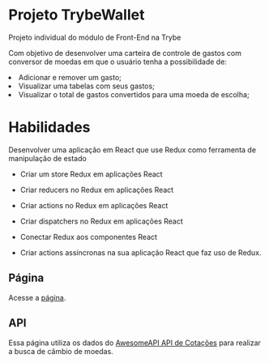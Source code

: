 # Projeto TrybeWallet

<p>Projeto individual do módulo de Front-End na Trybe</p>
<p>Com objetivo de desenvolver uma carteira de controle de gastos com conversor de moedas em que o usuário tenha a possibilidade de: </p>
  <li> Adicionar e remover um gasto; </li>
  <li> Visualizar uma tabelas com seus gastos; </li>
  <li> Visualizar o total de gastos convertidos para uma moeda de escolha; </li>

# Habilidades

<p>Desenvolver uma aplicação em React que use Redux como ferramenta de manipulação de estado</p>

- Criar um store Redux em aplicações React

- Criar reducers no Redux em aplicações React

- Criar actions no Redux em aplicações React

- Criar dispatchers no Redux em aplicações React

- Conectar Redux aos componentes React

- Criar actions assíncronas na sua aplicação React que faz uso de Redux.

## Página

<p>Acesse a <a href="https://trybewallet-theta.vercel.app/">página</a>.</p>

## API

<p>Essa página utiliza os dados do <a href="https://economia.awesomeapi.com.br/json/all">AwesomeAPI API de Cotações</a> para realizar a busca de câmbio de moedas.</p>

